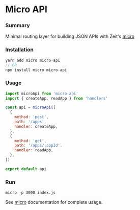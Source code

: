# Micro API

### Summary

Minimal routing layer for building JSON APIs with Zeit's [micro](https://github.com/zeit/micro)

### Installation

```javascript
yarn add micro micro-api
// OR
npm install micro micro-api
```

### Usage

```javascript
import microApi from 'micro-api'
import { createApp, readApp } from 'handlers'

const api = microApi([
  {
    method: 'post',
    path: '/apps',
    handler: createApp,
  },
  {
    method: 'get',
    path: '/apps/:appId',
    handler: readApp,
  },
])

export default api
```

### Run

```
micro -p 3000 index.js
```

See [micro](https://github.com/zeit/micro#documentation) documentation for complete usage.
